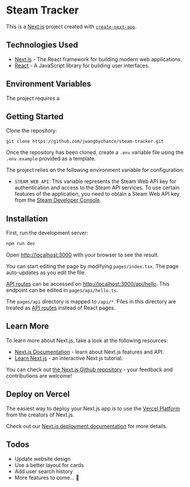 # Steam Tracker

This is a [Next.js](https://nextjs.org/) project created with [`create-next-app`](https://github.com/vercel/next.js/tree/canary/packages/create-next-app).

## Technologies Used

- [Next.js](https://nextjs.org/) - The React framework for building modern web applications.
- [React](https://react.dev/) - A JavaScript library for building user interfaces.

## Environment Variables

The project requires a

## Getting Started

Clone the repository:

```script
git clone https://github.com/jwangbychance/steam-tracker.git
```

Once the repository has been cloned, create a `.env` variable file using the `.env.example` provided as a template.

The project relies on the following environment variable for configuration:

- `STEAM_WEB_API`: This variable represents the Steam Web API key for authentication and access to the Steam API services. To use certain features of the application, you need to obtain a Steam Web API key from the [Steam Developer Console](https://steamcommunity.com/dev/apikey).

## Installation

First, run the development server:

```bash
npm run dev
```

Open [http://localhost:3000](http://localhost:3000) with your browser to see the result.

You can start editing the page by modifying `pages/index.tsx`. The page auto-updates as you edit the file.

[API routes](https://nextjs.org/docs/api-routes/introduction) can be accessed on [http://localhost:3000/api/hello](http://localhost:3000/api/hello). This endpoint can be edited in `pages/api/hello.ts`.

The `pages/api` directory is mapped to `/api/*`. Files in this directory are treated as [API routes](https://nextjs.org/docs/api-routes/introduction) instead of React pages.

## Learn More

To learn more about Next.js, take a look at the following resources:

- [Next.js Documentation](https://nextjs.org/docs) - learn about Next.js features and API.
- [Learn Next.js](https://nextjs.org/learn) - an interactive Next.js tutorial.

You can check out [the Next.js Github repository](https://github.com/vercel/next.js/) - your feedback and contributions are welcome!

## Deploy on Vercel

The easiest way to deploy your Next.js app is to use the [Vercel Platform](https://vercel.com/new?utm_medium=default-template&filter=next.js&utm_source=create-next-app&utm_campaign=create-next-app-readme) from the creators of Next.js.

Check out our [Next.js deployment documentation](https://nextjs.org/docs/deployment) for more details.

## Todos

- Update website design
- Use a better layout for cards
- Add user search history
- More features to come... &#x1f914;
